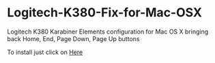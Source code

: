 # Logitech-K380-Fix-for-Mac-OSX
Logitech K380 Karabiner Elements configuration for Mac OS X bringing back Home, End, Page Down, Page Up buttons

To install just click on [Here](karabiner://karabiner/assets/complex_modifications/import?url=https://raw.githubusercontent.com/elalecs/Logitech-K380-Fix-for-Mac-OSX/master/LogitechK380.json)
